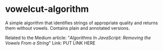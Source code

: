 # vowelcut-algorithm
A simple algorithm that identifies strings of appropriate quality and returns them without vowels. Contains plain and annotated versions.  

Related to the Medium article: "*Algorithms In JavaScript: Removing the Vowels From a String*"
Link: PUT LINK HERE
